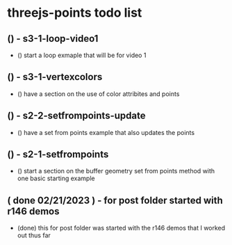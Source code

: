 # threejs-points todo list

## () - s3-1-loop-video1
* () start a loop exmaple that will be for video 1

## () - s3-1-vertexcolors
* () have a section on the use of color attribites and points

## () - s2-2-setfrompoints-update
* () have a set from points example that also updates the points

## () - s2-1-setfrompoints
* () start a section on the buffer geometry set from points method with one basic starting example

## ( done 02/21/2023 ) - for post folder started with r146 demos
* (done) this for post folder was started with the r146 demos that I worked out thus far
